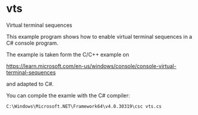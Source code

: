 # vts
Virtual terminal sequences

This example program shows how to enable virtual terminal sequences
in a C# console program.

The example is taken form the C/C++ example on

https://learn.microsoft.com/en-us/windows/console/console-virtual-terminal-sequences

and adapted to C#.

You can compile the examle with the C# compiler:

`C:\Windows\Microsoft.NET\Framework64\v4.0.30319\csc vts.cs`

